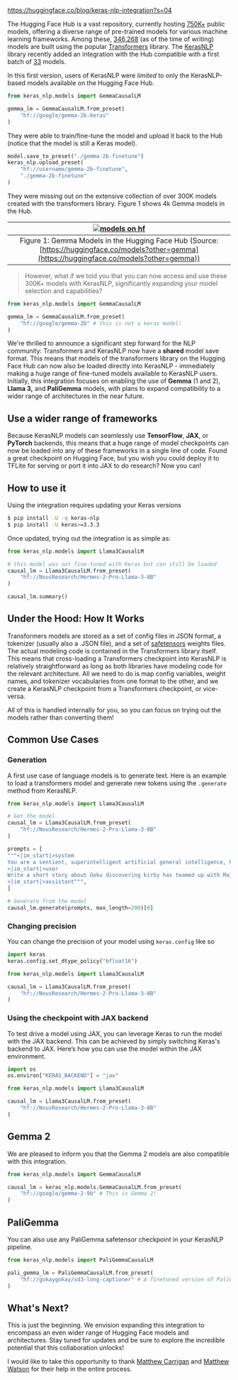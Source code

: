 https://huggingface.co/blog/keras-nlp-integration?s=04

The Hugging Face Hub is a vast repository, currently hosting [750K+](https://huggingface.co/models?sort=trending) public models, offering a diverse range of pre-trained models for various machine learning frameworks. Among these, [346,268](https://huggingface.co/models?library=transformers&sort=trending) (as of the time of writing) models are built using the popular [Transformers](https://huggingface.co/docs/transformers/en/index) library. The [KerasNLP](https://keras.io/keras_nlp/) library recently added an integration with the Hub compatible with a first batch of [33](https://huggingface.co/models?library=keras-nlp&sort=trending) models.

In this first version, users of KerasNLP were _limited_ to only the KerasNLP-based models available on the Hugging Face Hub.

```python
from keras_nlp.models import GemmaCausalLM

gemma_lm = GemmaCausalLM.from_preset(
    "hf://google/gemma-2b-keras"
)
```

They were able to train/fine-tune the model and upload it back to the Hub (notice that the model is still a Keras model).

```python
model.save_to_preset("./gemma-2b-finetune")
keras_nlp.upload_preset(
    "hf://username/gemma-2b-finetune",
    "./gemma-2b-finetune"
)
```

They were missing out on the extensive collection of over 300K models created with the transformers library. Figure 1 shows 4k Gemma models in the Hub.

|[![models on hf](https://huggingface.co/blog/assets/keras-nlp-integration/hf-blog.png)](https://huggingface.co/blog/assets/keras-nlp-integration/hf-blog.png)|
|:-:|
|Figure 1: Gemma Models in the Hugging Face Hub (Source:[https://huggingface.co/models?other=gemma](https://huggingface.co/models?other=gemma))|

> However, what if we told you that you can now access and use these 300K+ models with KerasNLP, significantly expanding your model selection and capabilities?

```python
from keras_nlp.models import GemmaCausalLM

gemma_lm = GemmaCausalLM.from_preset(
    "hf://google/gemma-2b" # this is not a keras model!
)
```

We're thrilled to announce a significant step forward for the NLP community: Transformers and KerasNLP now have a **shared** model save format. This means that models of the transformers library on the Hugging Face Hub can now also be loaded directly into KerasNLP - immediately making a huge range of fine-tuned models available to KerasNLP users. Initially, this integration focuses on enabling the use of **Gemma** (1 and 2), **Llama 3,** and **PaliGemma** models, with plans to expand compatibility to a wider range of architectures in the near future.

## Use a wider range of frameworks

Because KerasNLP models can seamlessly use **TensorFlow**, **JAX**, or **PyTorch** backends, this means that a huge range of model checkpoints can now be loaded into any of these frameworks in a single line of code. Found a great checkpoint on Hugging Face, but you wish you could deploy it to TFLite for serving or port it into JAX to do research? Now you can!

## How to use it

Using the integration requires updating your Keras versions

```sh
$ pip install -U -q keras-nlp
$ pip install -U keras>=3.3.3
```

Once updated, trying out the integration is as simple as:

```python
from keras_nlp.models import Llama3CausalLM

# this model was not fine-tuned with Keras but can still be loaded
causal_lm = Llama3CausalLM.from_preset(
    "hf://NousResearch/Hermes-2-Pro-Llama-3-8B"
)

causal_lm.summary()
```

## Under the Hood: How It Works

Transformers models are stored as a set of config files in JSON format, a tokenizer (usually also a .JSON file), and a set of [safetensors](https://huggingface.co/docs/safetensors/en/index) weights files. The actual modeling code is contained in the Transformers library itself. This means that cross-loading a Transformers checkpoint into KerasNLP is relatively straightforward as long as both libraries have modeling code for the relevant architecture. All we need to do is map config variables, weight names, and tokenizer vocabularies from one format to the other, and we create a KerasNLP checkpoint from a Transformers checkpoint, or vice-versa.

All of this is handled internally for you, so you can focus on trying out the models rather than converting them!

## Common Use Cases

### Generation

A first use case of language models is to generate text. Here is an example to load a transformers model and generate new tokens using the `.generate` method from KerasNLP.

```python
from keras_nlp.models import Llama3CausalLM

# Get the model
causal_lm = Llama3CausalLM.from_preset(
    "hf://NousResearch/Hermes-2-Pro-Llama-3-8B"
)

prompts = [
"""<|im_start|>system
You are a sentient, superintelligent artificial general intelligence, here to teach and assist me.<|im_end|>
<|im_start|>user
Write a short story about Goku discovering kirby has teamed up with Majin Buu to destroy the world.<|im_end|>
<|im_start|>assistant""",
]

# Generate from the model
causal_lm.generate(prompts, max_length=200)[0]
```


### Changing precision

You can change the precision of your model using `keras.config` like so

```python
import keras
keras.config.set_dtype_policy("bfloat16")

from keras_nlp.models import Llama3CausalLM

causal_lm = Llama3CausalLM.from_preset(
    "hf://NousResearch/Hermes-2-Pro-Llama-3-8B"
)
```


### Using the checkpoint with JAX backend

To test drive a model using JAX, you can leverage Keras to run the model with the JAX backend. This can be achieved by simply switching Keras's backend to JAX. Here’s how you can use the model within the JAX environment.

```python
import os
os.environ["KERAS_BACKEND"] = "jax"

from keras_nlp.models import Llama3CausalLM

causal_lm = Llama3CausalLM.from_preset(
    "hf://NousResearch/Hermes-2-Pro-Llama-3-8B"
)
```

## Gemma 2

We are pleased to inform you that the Gemma 2 models are also compatible with this integration.

```python
from keras_nlp.models import GemmaCausalLM

causal_lm = keras_nlp.models.GemmaCausalLM.from_preset(
    "hf://google/gemma-2-9b" # This is Gemma 2!
)
```

## PaliGemma

You can also use any PaliGemma safetensor checkpoint in your KerasNLP pipeline.

```python
from keras_nlp.models import PaliGemmaCausalLM

pali_gemma_lm = PaliGemmaCausalLM.from_preset(
    "hf://gokaygokay/sd3-long-captioner" # A finetuned version of PaliGemma
)
```

## What's Next?

This is just the beginning. We envision expanding this integration to encompass an even wider range of Hugging Face models and architectures. Stay tuned for updates and be sure to explore the incredible potential that this collaboration unlocks!

I would like to take this opportunity to thank [Matthew Carrigan](https://x.com/carrigmat) and [Matthew Watson](https://www.linkedin.com/in/mattdangerw/) for their help in the entire process.